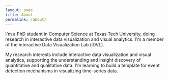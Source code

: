 ```yaml
---
layout: page
title: About
permalink: /about/
---
```

I'm a PhD student in Computer Science at Texas Tech University, doing research in interactive data visualization and 
visual analytics. I'm a member of the interactive Data Visualization Lab (iDVL).

My research interests include interactive data visualization and visual analytics, supporting the understanding and insight discovery of quantitative and qualitative data. I'm learning to build a template for event detection mechanisms in visualizing time-series data.


[jekyll-organization]: https://github.com/jekyll
